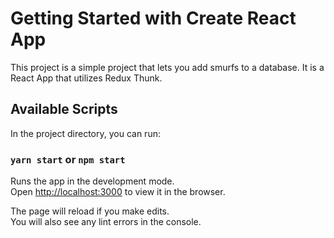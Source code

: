 # Getting Started with Create React App

This project is a simple project that lets you add smurfs to a database. It is a React App that utilizes Redux Thunk.
## Available Scripts

In the project directory, you can run:

### `yarn start` or `npm start`

Runs the app in the development mode.\
Open [http://localhost:3000](http://localhost:3000) to view it in the browser.

The page will reload if you make edits.\
You will also see any lint errors in the console.

